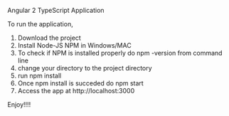 Angular 2 TypeScript Application

To run the application, 

1. Download the project
2. Install Node-JS NPM in Windows/MAC
3. To check if NPM is installed properly do npm -version from command line
4. change your directory to the project directory
5. run npm install
6. Once npm install is succeded do npm start
7. Access the app at http://localhost:3000


Enjoy!!!!